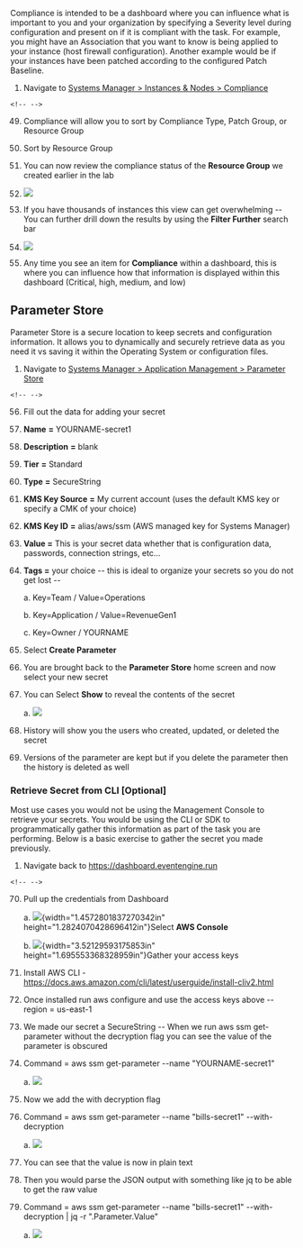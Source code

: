 Compliance is intended to be a dashboard where you can influence what is
important to you and your organization by specifying a Severity level
during configuration and present on if it is compliant with the task.
For example, you might have an Association that you want to know is
being applied to your instance (host firewall configuration). Another
example would be if your instances have been patched according to the
configured Patch Baseline.

1.  Navigate to [Systems Manager \> Instances & Nodes \>
    Compliance](https://console.aws.amazon.com/systems-manager/compliance)

```{=html}
<!-- -->
```
49. Compliance will allow you to sort by Compliance Type, Patch Group,
    or Resource Group

50. Sort by Resource Group

51. You can now review the compliance status of the **Resource Group**
    we created earlier in the lab

52. ![](./media/image15.png)

53. If you have thousands of instances this view can get overwhelming --
    You can further drill down the results by using the **Filter
    Further** search bar

54. ![](./media/image16.png)

55. Any time you see an item for **Compliance** within a dashboard, this
    is where you can influence how that information is displayed within
    this dashboard (Critical, high, medium, and low)

Parameter Store
---------------

Parameter Store is a secure location to keep secrets and configuration
information. It allows you to dynamically and securely retrieve data as
you need it vs saving it within the Operating System or configuration
files.

1.  Navigate to [Systems Manager \> Application Management \> Parameter
    Store](https://console.aws.amazon.com/systems-manager/parameters)

```{=html}
<!-- -->
```
56. Fill out the data for adding your secret

57. **Name** **=** YOURNAME-secret1

58. **Description** **=** blank

59. **Tier** **=** Standard

60. **Type** **=** SecureString

61. **KMS Key Source** **=** My current account (uses the default KMS
    key or specify a CMK of your choice)

62. **KMS Key ID** **=** alias/aws/ssm (AWS managed key for Systems
    Manager)

63. **Value =** This is your secret data whether that is configuration
    data, passwords, connection strings, etc...

64. **Tags =** your choice -- this is ideal to organize your secrets so
    you do not get lost --

    a.  Key=Team / Value=Operations

    b.  Key=Application / Value=RevenueGen1

    c.  Key=Owner / YOURNAME

65. Select **Create Parameter**

66. You are brought back to the **Parameter Store** home screen and now
    select your new secret

67. You can Select **Show** to reveal the contents of the secret

    a.  ![](./media/image17.png)

68. History will show you the users who created, updated, or deleted the
    secret

69. Versions of the parameter are kept but if you delete the parameter
    then the history is deleted as well

### Retrieve Secret from CLI \[Optional\]

Most use cases you would not be using the Management Console to retrieve
your secrets. You would be using the CLI or SDK to programmatically
gather this information as part of the task you are performing. Below is
a basic exercise to gather the secret you made previously.

1.  Navigate back to <https://dashboard.eventengine.run>

```{=html}
<!-- -->
```
70. Pull up the credentials from Dashboard

    a.  ![](./media/image18.png){width="1.4572801837270342in"
        height="1.2824070428696412in"}Select **AWS Console**

    b.  ![](./media/image2.png){width="3.52129593175853in"
        height="1.695553368328959in"}Gather your access keys

71. Install AWS CLI -
    <https://docs.aws.amazon.com/cli/latest/userguide/install-cliv2.html>

72. Once installed run aws configure and use the access keys above --
    region = us-east-1

73. We made our secret a SecureString -- When we run aws ssm
    get-parameter without the decryption flag you can see the value of
    the parameter is obscured

74. Command = aws ssm get-parameter \--name "YOURNAME-secret1"

    a.  ![](./media/image19.png)

75. Now we add the with decryption flag

76. Command = aws ssm get-parameter \--name \"bills-secret1\"
    \--with-decryption

    a.  ![](./media/image20.png)

77. You can see that the value is now in plain text

78. Then you would parse the JSON output with something like jq to be
    able to get the raw value

79. Command = aws ssm get-parameter \--name \"bills-secret1\"
    \--with-decryption \| jq -r \".Parameter.Value\"

    a.  ![](./media/image21.png)
